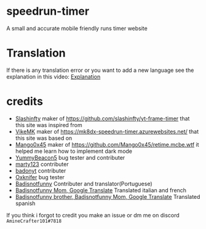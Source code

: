 # speedrun-timer
A small and accurate mobile friendly runs timer website
# Translation
If there is any translation error or you want to add a new language see the explanation in this video: [Explanation](https://www.youtube.com/watch?v=5YsTLPBsg-U)

# credits
* [Slashinfty](https://github.com/slashinfty) maker of https://github.com/slashinfty/yt-frame-timer that this site was inspired from
* [VikeMK](https://github.com/VikeMK) maker of https://mk8dx-speedrun-timer.azurewebsites.net/ that this site was based on
* [Mango0x45](https://github.com/Mango0x45) maker of https://github.com/Mango0x45/retime.mcbe.wtf it helped me learn how to implement dark mode
* [YummyBeacon5](https://github.com/YummyBacon5) bug tester and contributer
* [marty123](https://github.com/marty321) contributer
* [badonyt](https://github.com/badonyt) contributer
* [Oxknifer](https://github.com/zromick) bug tester
* [Badisnotfunny](https://github.com/badonyt) Contributer and translator(Portuguese)
* [Badisnotfunny Mom, Google Translate](https://Translate.google.com) Translated italian and french
* [Badisnotfunny brother, Badisnotfunny Mom, Google Translate](https://Translate.google.com) Translated spanish

If you think i forgot to credit you make an issue or dm me on discord `AmineCrafter101#7818`
